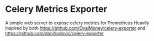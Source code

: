 # Celery Metrics Exporter

A simple web server to expose celery metrics for Prometheus
Heavily inspired by both https://github.com/OvalMoney/celery-exporter and
https://github.com/danihodovic/celery-exporter

